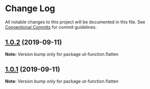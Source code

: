 # Change Log

All notable changes to this project will be documented in this file.
See [Conventional Commits](https://conventionalcommits.org) for commit guidelines.

## [1.0.2](https://github.com/softwaregroup-bg/ut-function/compare/ut-function.template@1.1.0...ut-function.flatten@1.0.2) (2019-09-11)

**Note:** Version bump only for package ut-function.flatten





## [1.0.1](https://github.com/softwaregroup-bg/ut-function/compare/initial@1.0.0...ut-function.flatten@1.0.1) (2019-09-11)

**Note:** Version bump only for package ut-function.flatten

